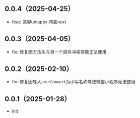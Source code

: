 ## 0.0.4（2025-04-25）
- feat: 兼容uniappx 鸿蒙next
## 0.0.3（2025-04-05）
- fix: 修复因方法名与另一个插件冲突导致无法使用
## 0.0.2（2025-02-10）
- fix: 修复因导入`unitConvert`为小写名称导致微信小程序无法使用
## 0.0.1（2025-01-28）
- init
